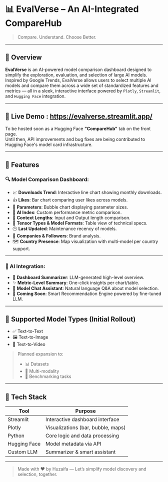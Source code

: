 # 📊 EvalVerse – An AI-Integrated CompareHub  
> Compare. Understand. Choose Better.

---

## 📖 Overview  
**EvalVerse** is an AI-powered model comparison dashboard designed to simplify the exploration, evaluation, and selection of large AI models.  
Inspired by Google Trends, EvalVerse allows users to select multiple AI models and compare them across a wide set of standardized features and metrics — all in a sleek, interactive interface powered by `Plotly`, `Streamlit`, and `Hugging Face` integration.

---

## 🚀 Live Demo :  https://evalverse.streamlit.app/
To be hosted soon as a Hugging Face **"CompareHub"** tab on the front page.  
Until then, API improvements and bug fixes are being contributed to Hugging Face's model card infrastructure.

---

## 📌 Features  

### 🔍 Model Comparison Dashboard:
- 📈 **Downloads Trend**: Interactive line chart showing monthly downloads.
- 👍 **Likes**: Bar chart comparing user likes across models.
- 🔘 **Parameters**: Bubble chart displaying parameter sizes.
- 🧠 **AI Index**: Custom performance metric comparison.
- 🔄 **Context Lengths**: Input and Output length comparison.
- 🧬 **Tensor Types & Model Formats**: Table view of technical specs.
- 🕒 **Last Updated**: Maintenance recency of models.
- 🏢 **Companies & Followers**: Brand analysis.
- 🗺️ **Country Presence**: Map visualization with multi-model per country support.

---

### 🤖 AI Integration:
- 🧾 **Dashboard Summarizer**: LLM-generated high-level overview.
- ✨ **Metric-Level Summary**: One-click insights per chart/table.
- 💬 **Model Chat Assistant**: Natural language Q&A about model selection.
- 🔮 **Coming Soon**: Smart Recommendation Engine powered by fine-tuned LLM.

---

## 🧪 Supported Model Types (Initial Rollout)
- ✅ Text-to-Text  
- 🖼️ Text-to-Image  
- 🎥 Text-to-Video  

> Planned expansion to:
> - 📊 Datasets  
> - 🤹 Multi-modality  
> - 🧪 Benchmarking tasks

---

## 🧩 Tech Stack
| Tool           | Purpose                            |
|----------------|------------------------------------|
| Streamlit      | Interactive dashboard interface    |
| Plotly      | Visualizations (bar, bubble, maps) |
| Python         | Core logic and data processing     |
| Hugging Face   | Model metadata via API             |
| Custom LLM     | Summarizer & smart assistant       |

---

> Made with ❤️ by Huzaifa — Let’s simplify model discovery and selection, together.
